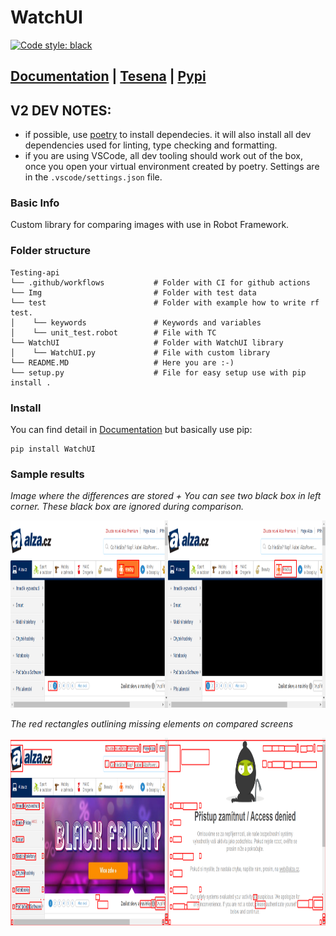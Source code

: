 # WatchUI

[![Code style: black](https://img.shields.io/badge/code%20style-black-000000.svg)](https://github.com/psf/black)

## [Documentation](https://tesena-smart-testing.github.io/WatchUI/) | [Tesena](https://www.tesena.com/) | [Pypi](https://pypi.org/project/WatchUI/)

## V2 DEV NOTES:

- if possible, use [poetry](https://python-poetry.org/) to install dependecies. it will also install all dev dependencies used for linting, type checking and formatting.
- if you are using VSCode, all dev tooling should work out of the box, once you open your virtual environment created by poetry. Settings are in the `.vscode/settings.json` file.
### Basic Info


Custom library for comparing images with use in Robot Framework.


### Folder structure

```
Testing-api
└── .github/workflows           # Folder with CI for github actions
└── Img                         # Folder with test data
└── test                        # Folder with example how to write rf test.
│    └── keywords               # Keywords and variables
│    └── unit_test.robot        # File with TC
└── WatchUI                     # Folder with WatchUI library
│    └── WatchUI.py             # File with custom library
└── README.MD                   # Here you are :-)
└── setup.py                    # File for easy setup use with pip install .
```

### Install
You can find detail in [Documentation](https://procesor2017.github.io/WatchUI/) but basically use pip:
```
pip install WatchUI
```


### Sample results

_Image where the differences are stored + You can see two black box in left corner. These black box are ignored during comparison._

<img src="/Img/logscreen.png" width="850" height="300">

_The red rectangles outlining missing elements on compared screens_

<img src="/Img/img_inlog.png" width="850" height="300">
